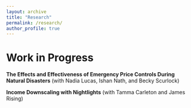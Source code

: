 ```yaml
---
layout: archive
title: "Research"
permalink: /research/
author_profile: true
---
```


# Work in Progress

**The Effects and Effectiveness of Emergency Price Controls During Natural Disasters** (with Nadia Lucas, Ishan Nath, and Becky Scurlock)

**Income Downscaling with Nightlights** (with Tamma Carleton and James Rising)
